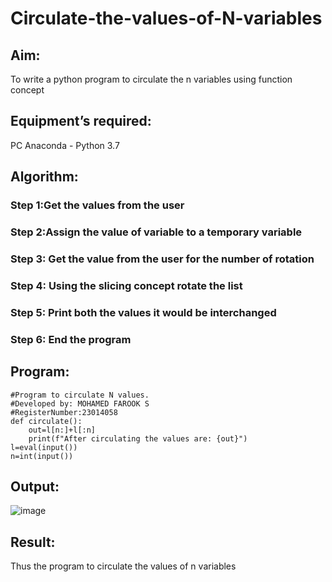 # Circulate-the-values-of-N-variables
## Aim:
To write a python program to circulate the n variables using function concept
## Equipment’s required:
PC
Anaconda - Python 3.7
## Algorithm: 
### Step 1:Get the values from the user 
### Step 2:Assign the value of variable to a temporary variable 
### Step 3: Get the value from the user for the number of rotation
### Step 4: Using the slicing concept rotate the list
### Step 5: Print both the values it would be interchanged
### Step 6: End the program

## Program:
```
#Program to circulate N values.
#Developed by: MOHAMED FAROOK S
#RegisterNumber:23014058
def circulate():
    out=l[n:]+l[:n]
    print(f"After circulating the values are: {out}")
l=eval(input())
n=int(input())
```

## Output:
![image](https://github.com/MOHAMEDFAROOK2005/Circulate-the-values-of-N-variables/assets/150319482/c1aa7ba8-5efc-4256-a766-6b1d02b52408)

## Result:
Thus the program to circulate the values of n variables
